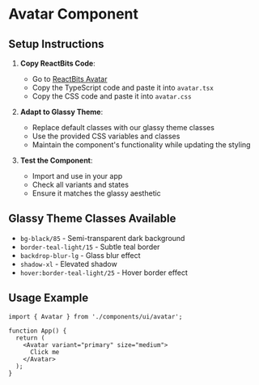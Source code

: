 # Avatar Component

## Setup Instructions

1. **Copy ReactBits Code**: 
   - Go to [ReactBits Avatar](https://reactbits.dev/components/avatar)
   - Copy the TypeScript code and paste it into `avatar.tsx`
   - Copy the CSS code and paste it into `avatar.css`

2. **Adapt to Glassy Theme**:
   - Replace default classes with our glassy theme classes
   - Use the provided CSS variables and classes
   - Maintain the component's functionality while updating the styling

3. **Test the Component**:
   - Import and use in your app
   - Check all variants and states
   - Ensure it matches the glassy aesthetic

## Glassy Theme Classes Available

- `bg-black/85` - Semi-transparent dark background
- `border-teal-light/15` - Subtle teal border
- `backdrop-blur-lg` - Glass blur effect
- `shadow-xl` - Elevated shadow
- `hover:border-teal-light/25` - Hover border effect

## Usage Example

```tsx
import { Avatar } from './components/ui/avatar';

function App() {
  return (
    <Avatar variant="primary" size="medium">
      Click me
    </Avatar>
  );
}
```
